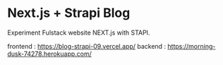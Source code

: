 # Next.js + Strapi Blog

Experiment Fulstack website NEXT.js with STAPI.

frontend : https://blog-strapi-09.vercel.app/
backend : https://morning-dusk-74278.herokuapp.com/
